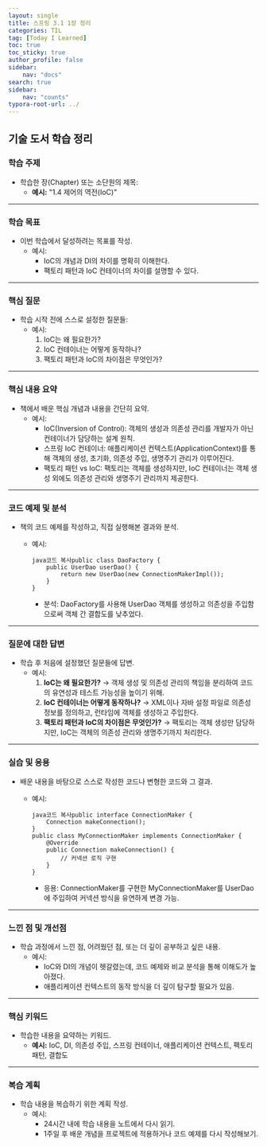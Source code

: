 ```yaml
---
layout: single
title: 스프링 3.1 1장 정리
categories: TIL
tag: [Today I Learned]
toc: true
toc_sticky: true
author_profile: false
sidebar:
    nav: "docs"
search: true
sidebar:
    nav: "counts"
typora-root-url: ../
---
```



## **기술 도서 학습 정리**

### **학습 주제**

- 학습한 장(Chapter) 또는 소단원의 제목:
  - **예시:** "1.4 제어의 역전(IoC)"

------

### **학습 목표**

- 이번 학습에서 달성하려는 목표를 작성.
  - 예시:
    - IoC의 개념과 DI의 차이를 명확히 이해한다.
    - 팩토리 패턴과 IoC 컨테이너의 차이를 설명할 수 있다.

------

### **핵심 질문**

- 학습 시작 전에 스스로 설정한 질문들:
  - 예시:
    1. IoC는 왜 필요한가?
    2. IoC 컨테이너는 어떻게 동작하나?
    3. 팩토리 패턴과 IoC의 차이점은 무엇인가?

------

### **핵심 내용 요약**

- 책에서 배운 핵심 개념과 내용을 간단히 요약.
  - 예시:
    - IoC(Inversion of Control): 객체의 생성과 의존성 관리를 개발자가 아닌 컨테이너가 담당하는 설계 원칙.
    - 스프링 IoC 컨테이너: 애플리케이션 컨텍스트(ApplicationContext)를 통해 객체의 생성, 초기화, 의존성 주입, 생명주기 관리가 이루어진다.
    - 팩토리 패턴 vs IoC: 팩토리는 객체를 생성하지만, IoC 컨테이너는 객체 생성 외에도 의존성 관리와 생명주기 관리까지 제공한다.

------

### **코드 예제 및 분석**

- 책의 코드 예제를 작성하고, 직접 실행해본 결과와 분석.

  - 예시:

    ```
    java코드 복사public class DaoFactory {
        public UserDao userDao() {
            return new UserDao(new ConnectionMakerImpl());
        }
    }
    ```

    - 분석: DaoFactory를 사용해 UserDao 객체를 생성하고 의존성을 주입함으로써 객체 간 결합도를 낮추었다.

------

### **질문에 대한 답변**

- 학습 후 처음에 설정했던 질문들에 답변.
  - 예시:
    1. **IoC는 왜 필요한가?**
       → 객체 생성 및 의존성 관리의 책임을 분리하여 코드의 유연성과 테스트 가능성을 높이기 위해.
    2. **IoC 컨테이너는 어떻게 동작하나?**
       → XML이나 자바 설정 파일로 의존성 정보를 정의하고, 런타임에 객체를 생성하고 주입한다.
    3. **팩토리 패턴과 IoC의 차이점은 무엇인가?**
       → 팩토리는 객체 생성만 담당하지만, IoC는 객체의 의존성 관리와 생명주기까지 처리한다.

------

### **실습 및 응용**

- 배운 내용을 바탕으로 스스로 작성한 코드나 변형한 코드와 그 결과.

  - 예시:

    ```
    java코드 복사public interface ConnectionMaker {
        Connection makeConnection();
    }
    public class MyConnectionMaker implements ConnectionMaker {
        @Override
        public Connection makeConnection() {
            // 커넥션 로직 구현
        }
    }
    ```

    - 응용: ConnectionMaker를 구현한 MyConnectionMaker를 UserDao에 주입하여 커넥션 방식을 유연하게 변경 가능.

------

### **느낀 점 및 개선점**

- 학습 과정에서 느낀 점, 어려웠던 점, 또는 더 깊이 공부하고 싶은 내용.
  - 예시:
    - IoC와 DI의 개념이 헷갈렸는데, 코드 예제와 비교 분석을 통해 이해도가 높아졌다.
    - 애플리케이션 컨텍스트의 동작 방식을 더 깊이 탐구할 필요가 있음.

------

### **핵심 키워드**

- 학습한 내용을 요약하는 키워드.
  - **예시:**
    IoC, DI, 의존성 주입, 스프링 컨테이너, 애플리케이션 컨텍스트, 팩토리 패턴, 결합도

------

### **복습 계획**

- 학습 내용을 복습하기 위한 계획 작성.
  - 예시:
    - 24시간 내에 학습 내용을 노트에서 다시 읽기.
    - 1주일 후 배운 개념을 프로젝트에 적용하거나 코드 예제를 다시 작성해보기.
